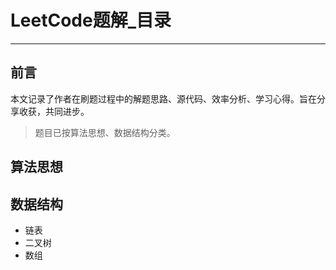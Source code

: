 # LeetCode题解_目录

---

## 前言

本文记录了作者在刷题过程中的解题思路、源代码、效率分析、学习心得。旨在分享收获，共同进步。

> 题目已按算法思想、数据结构分类。



## 算法思想



## 数据结构

* 链表
* 二叉树
* 数组